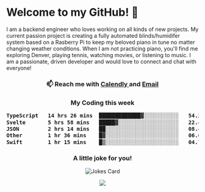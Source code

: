 <h1> Welcome to my GitHub! 👋 </h1>


  I am a backend engineer who loves working on all kinds of new projects. My current passion project is creating a fully automated blinds/humidifer system based on a Rasberry Pi to keep my beloved piano in tune no matter changing weather conditions. When I am not practicing piano, you'll find me exploring Denver, playing tennis, watching movies, or listening to music. I am a passionate, driven developer and would love to connect and chat with everyone!

<h3 align = "center"> 📫 Reach me with <a href = "https://calendly.com/msbrandt00/30min"> Calendly </a> and <a href="mailto:msbrandt00@gmail.com">Email</a> 
 </h3>


 
<div align = "center"
[![Anurag's GitHub stats](https://github-readme-stats.vercel.app/api?username=mbrandt00)](https://github.com/anuraghazra/github-readme-stats)
          </div>
<h3 align="center">
  My Coding this week
<!--START_SECTION:waka-->

```txt
TypeScript   14 hrs 26 mins  █████████████▓░░░░░░░░░░░   54.27 %
Svelte       5 hrs 58 mins   █████▓░░░░░░░░░░░░░░░░░░░   22.44 %
JSON         2 hrs 14 mins   ██░░░░░░░░░░░░░░░░░░░░░░░   08.41 %
Other        1 hr 36 mins    █▓░░░░░░░░░░░░░░░░░░░░░░░   06.03 %
Swift        1 hr 15 mins    █▒░░░░░░░░░░░░░░░░░░░░░░░   04.72 %
```

<!--END_SECTION:waka-->

### A little joke for you!

![Jokes Card](https://readme-jokes.vercel.app/api?hideBorder)

<a href="https://www.linkedin.com/in/mbrandt00/"><img src="https://img.shields.io/badge/linkedin-%230077B5.svg?&style=for-the-badge&logo=linkedin&logoColor=white" /></a>
